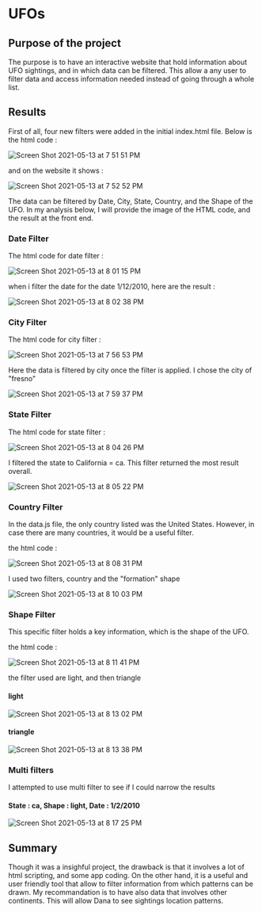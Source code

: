 # UFOs

## Purpose of the project 

The purpose is to have an interactive website that hold information about UFO sightings, and in which data can be filtered. This allow a any user to filter data and access information needed instead of going through a whole list.

## Results

First of all, four new filters were added in the initial index.html file. Below is the html code :

![Screen Shot 2021-05-13 at 7 51 51 PM](https://user-images.githubusercontent.com/78506782/118201078-ac736c80-b424-11eb-85c6-1dbaa5817cf7.png)

and on the website it shows :

![Screen Shot 2021-05-13 at 7 52 52 PM](https://user-images.githubusercontent.com/78506782/118201137-cf9e1c00-b424-11eb-8382-145ba1b42105.png)


The data can be filtered by Date, City, State, Country, and the Shape of the UFO. In my analysis below, I will provide the image of the HTML code, and the result at the front end.

### Date Filter
The html code for date filter :

![Screen Shot 2021-05-13 at 8 01 15 PM](https://user-images.githubusercontent.com/78506782/118201670-fb6dd180-b425-11eb-8351-00b3af9e3c2e.png)

when i filter the date for the date 1/12/2010, here are the result :

![Screen Shot 2021-05-13 at 8 02 38 PM](https://user-images.githubusercontent.com/78506782/118201754-2d7f3380-b426-11eb-9915-cea03a99955f.png)

### City Filter
The html code for city filter :

![Screen Shot 2021-05-13 at 7 56 53 PM](https://user-images.githubusercontent.com/78506782/118201411-5f43ca80-b425-11eb-82fa-91d26cc05d78.png)


Here the data is filtered by city once the filter is applied. I chose the city of "fresno"

![Screen Shot 2021-05-13 at 7 59 37 PM](https://user-images.githubusercontent.com/78506782/118201565-c1043480-b425-11eb-8d8a-ede10f7299cb.png)

### State Filter

The html code for state filter :

![Screen Shot 2021-05-13 at 8 04 26 PM](https://user-images.githubusercontent.com/78506782/118201838-6d461b00-b426-11eb-9372-7e4e21c6a98c.png)

I filtered the state to California = ca. This filter returned the most result overall.

![Screen Shot 2021-05-13 at 8 05 22 PM](https://user-images.githubusercontent.com/78506782/118201890-8e0e7080-b426-11eb-9581-34e562ec9430.png)


### Country Filter

In the data.js file, the only country listed was the United States. However, in case there are many countries, it would be a useful filter.

the html code :

![Screen Shot 2021-05-13 at 8 08 31 PM](https://user-images.githubusercontent.com/78506782/118202042-ff4e2380-b426-11eb-874c-feae7b9c0fd5.png)

I used two filters, country and the "formation" shape

![Screen Shot 2021-05-13 at 8 10 03 PM](https://user-images.githubusercontent.com/78506782/118202120-36bcd000-b427-11eb-88b7-662c03c1b21a.png)


### Shape Filter

This specific filter holds a key information, which is the shape of the UFO. 

the html code :

![Screen Shot 2021-05-13 at 8 11 41 PM](https://user-images.githubusercontent.com/78506782/118202203-708dd680-b427-11eb-9670-382faae4b842.png)

the filter used are  light, and then triangle

#### light 

![Screen Shot 2021-05-13 at 8 13 02 PM](https://user-images.githubusercontent.com/78506782/118202304-a03cde80-b427-11eb-81f3-ac9bd51e37e4.png)

#### triangle

![Screen Shot 2021-05-13 at 8 13 38 PM](https://user-images.githubusercontent.com/78506782/118202341-b5b20880-b427-11eb-9053-561f76015cab.png)

### Multi filters 

I attempted to use multi filter to see if I could narrow the results

#### State : ca, Shape : light, Date : 1/2/2010

![Screen Shot 2021-05-13 at 8 17 25 PM](https://user-images.githubusercontent.com/78506782/118202581-3d981280-b428-11eb-99bd-f2f73646c939.png)

## Summary

Though it was a insighful project, the drawback is that it involves a lot of html scripting, and some app coding. On the other hand, it is a useful and user friendly tool that allow to filter information from which patterns can be drawn. My recommandation is to have also data that involves other continents. This will allow Dana to see sightings location patterns.








